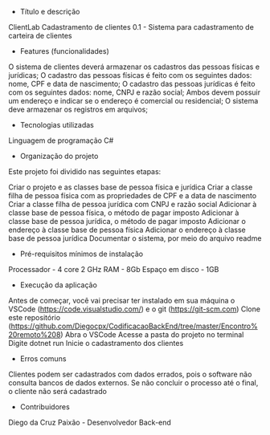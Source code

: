 - Título e descrição

ClientLab Cadastramento de clientes 0.1 - Sistema para cadastramento de carteira de clientes

- Features (funcionalidades)

O sistema de clientes deverá armazenar os cadastros das pessoas físicas e jurídicas;
O cadastro das pessoas físicas é feito com os seguintes dados: nome, CPF e data de nascimento;
O cadastro das pessoas jurídicas é feito com os seguintes dados: nome, CNPJ e razão social;
Ambos devem possuir um endereço e indicar se o endereço é comercial ou residencial;
O sistema deve armazenar os registros em arquivos;

- Tecnologias utilizadas

Linguagem de programação C# 

- Organização do projeto

Este projeto foi dividido nas seguintes etapas:

Criar o projeto e as classes base de pessoa física e jurídica
Criar a classe filha de pessoa física com as propriedades de CPF e a data de nascimento
Criar a classe filha de pessoa jurídica com CNPJ e razão social
Adicionar à classe base de pessoa física, o método de pagar imposto
Adicionar à classe base de pessoa jurídica, o método de pagar imposto
Adicionar o endereço à classe base de pessoa física
Adicionar o endereço à classe base de pessoa jurídica
Documentar o sistema, por meio do arquivo readme

- Pré-requisitos mínimos de instalação

Processador     - 4 core 2 GHz
RAM             - 8Gb
Espaço em disco - 1GB

- Execução da aplicação

Antes de começar, você vai precisar ter instalado em sua máquina o VSCode (https://code.visualstudio.com/) e o git (https://git-scm.com)
Clone este repositório (https://github.com/Diegocpx/CodificacaoBackEnd/tree/master/Encontro%20remoto%208)
Abra o VSCode
Acesse a pasta do projeto no terminal
Digite dotnet run
Inicie o cadastramento dos clientes

- Erros comuns

Clientes podem ser cadastrados com dados errados, pois o software não consulta bancos de dados externos.
Se não concluir o processo até o final, o cliente não será cadastrado

- Contribuidores

Diego da Cruz Paixão - Desenvolvedor Back-end